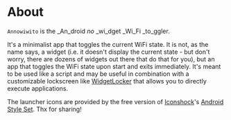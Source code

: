 About
=====

`Annowiwito` is the _An_droid _no_ _wi_dget _Wi_Fi _to_ggler.

It's a minimalist app that toggles the current WiFi state. It is not, as the
name says, a widget (i.e. it doesn't display the current state - but don't
worry, there are dozens of widgets out there that do that for you), but an app
that toggles the WiFi state upon start and exits immediately. It's meant to be
used like a script and may be useful in combination with a customizable
lockscreen like [WidgetLocker][] that allows you to directly execute
applications.

The launcher icons are provided by the free version of [Iconshock][]'s [Android
Style Set][]. Thx for sharing!

 [WidgetLocker]: http://teslacoilsw.com/widgetlocker/
 [Iconshock]: http://www.iconshock.com/
 [Android Style Set]: http://www.iconshock.com/android-icons/

